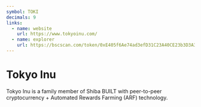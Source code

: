 ```yaml
---
symbol: TOKI
decimals: 9
links:
  - name: website
    url: https://www.tokyoinu.com/
  - name: explorer
    url: https://bscscan.com/token/0xE405f6Ae74ad3efD31C23A40CE23b3D3A3B95FB9
---
```


# Tokyo Inu

Tokyo Inu is a family member of Shiba BUILT with peer-to-peer cryptocurrency + Automated Rewards Farming (ARF) technology.
